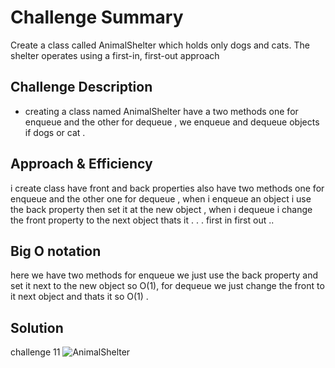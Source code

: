 # Challenge Summary
<!-- Short summary or background information -->
Create a class called AnimalShelter which holds only dogs and cats. The shelter operates using a first-in, first-out approach

## Challenge Description
<!-- Description of the challenge -->
- creating a class named AnimalShelter have a two methods one for enqueue and the other for dequeue , we enqueue and dequeue objects if dogs or cat .  

## Approach & Efficiency
<!-- What approach did you take? Why? What is the Big O space/time for this approach? -->
i create class have front and back properties also have two methods one for enqueue and the other one for dequeue , when i enqueue an object i use the back property then set it at the new object , when i dequeue i change the front property to the next object thats it . . .
first in first out ..


## Big O notation 
here we have two methods for enqueue we just use the back property and set it next to the new object so O(1), for dequeue we just change the front to it next object and thats it so O(1) .

## Solution
<!-- Embedded whiteboard image -->
challenge 11
![AnimalShelter](../../../assets/animalshelter.jpg)
